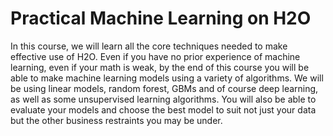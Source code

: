 # Practical Machine Learning on H2O
In this course, we will learn all the core techniques needed to make effective use of H2O. Even if you have no prior experience of machine learning, even if your math is weak, by the end of this course you will be able to make machine learning models using a variety of algorithms. We will be using linear models, random forest, GBMs and of course deep learning, as well as some unsupervised learning algorithms. You will also be able to evaluate your models and choose the best model to suit not just your data but the other business restraints you may be under.